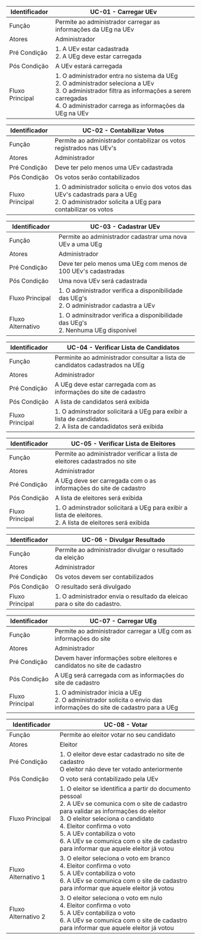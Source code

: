 |Identificador|UC-01 - Carregar UEv|
|-------------|-----|
|Função|Permite ao administrador carregar as informações da UEg na UEv|
|Atores|Administrador|
|Pré Condição|1. A UEv estar cadastrada<br> 2. A UEg deve estar carregada|
|Pós Condição|A UEv estará carregada|
|Fluxo Principal|1. O administrador entra no sistema da UEg<br> 2. O administrador seleciona a UEv<br> 3. O administrador filtra as informações a serem carregadas<br> 4. O administrador carrega as informações da UEg na UEv |

|Identificador|UC-02 - Contabilizar Votos|
|-------------|-----|
|Função|Permite ao administrador contabilizar os votos registrados nas UEv's|
|Atores|Administrador|
|Pré Condição|Deve ter pelo menos uma UEv cadastrada|
|Pós Condição|Os votos serão contabilizados|
|Fluxo Principal|1. O administrador solicita o envio dos votos das UEv's cadastrads para a UEg<br> 2. O administrador solicita a UEg para contabilizar os votos|

|Identificador|UC-03 - Cadastrar UEv|
|-------------|-----|
|Função|Permite ao administrador cadastrar uma nova UEv a uma UEg|
|Atores|Administrador|
|Pré Condição|Deve ter pelo menos uma UEg com menos de 100 UEv's cadastradas |
|Pós Condição|Uma nova UEv será cadastrada|
|Fluxo Principal|1. O administrador verifica a disponibilidade das UEg's<br> 2. O administrador cadastra a UEv |
|Fluxo Alternativo|1. O adminsitrador verifica a disponibilidade das UEg's<br> 2. Nenhuma UEg disponível|

|Identificador|UC-04 - Verificar Lista de Candidatos|
|-------------|-----|
|Função|Perminite ao administrador consultar a lista de candidatos cadastrados na UEg|
|Atores|Administrador|
|Pré Condição|A UEg deve estar carregada com as informações do site de cadastro|
|Pós Condição|A lista de candidatos será exibida|
|Fluxo Principal|1. O adminstrador solicitará a UEg para exibir a lista de candidatos. <br> 2. A lista de candadidatos será exibida |

|Identificador|UC-05 - Verificar Lista de Eleitores|
|-------------|-----|
|Função|Permite ao administrador verificar a lista de eleitores cadastrados no site|
|Atores|Administrador|
|Pré Condição|A UEg deve ser carregada com o as informações do site de cadastro|
|Pós Condição|A lista de eleitores será exibida|
|Fluxo Principal|1. O adminstrador solicitará a UEg para exibir a lista de eleitores. <br> 2. A lista de eleitores será exibida |

|Identificador|UC-06 - Divulgar Resultado|
|-------------|-----|
|Função|Permite ao administrador divulgar o resultado da eleição|
|Atores|Administrador|
|Pré Condição|Os votos devem ser contabilizados|
|Pós Condição|O resultado será divulgado|
|Fluxo Principal|1. O administrador  envia o resultado da eleicao para o site do cadastro.|

|Identificador|UC-07 - Carregar UEg|
|-------------|-----|
|Função|Permite ao administrador carregar a UEg com as informações do site|
|Atores|Administrador|
|Pré Condição|Devem haver informações sobre eleitores e candidatos no site de cadastro|
|Pós Condição|A UEg será carregada com as informações do site de cadastro|
|Fluxo Principal|1. O administrador inicia a UEg <br> 2. O administrador solicita o envio das informações do site de cadastro para a UEg|

|Identificador|UC-08 - Votar|
|-------------|-----|
|Função|Permite ao eleitor votar no seu candidato|
|Atores|Eleitor|
|Pré Condição|1. O eleitor deve estar cadastrado no site de cadastro <br> O eleitor não deve ter votado anteriormente|
|Pós Condição|O voto será contabilizado pela UEv|
|Fluxo Principal|1. O eleitor se identifica a partir do documento pessoal<br> 2. A UEv se comunica com o site de cadastro para validar as informações do eleitor<br> 3. O eleitor seleciona o candidato<br>4. Eleitor confirma o voto<br>5. A UEv contabiliza o voto<br> 6. A UEv se comunica com o site de cadastro para informar que aquele eleitor já votou|
|Fluxo Alternativo 1|3. O eleitor seleciona o voto em branco<br>4. Eleitor confirma o voto<br>5. A UEv contabiliza o voto<br> 6. A UEv se comunica com o site de cadastro para informar que aquele eleitor já votou|
|Fluxo Alternativo 2|3. O eleitor seleciona o voto em nulo<br>4. Eleitor confirma o voto<br>5. A UEv contabiliza o voto<br> 6. A UEv se comunica com o site de cadastro para informar que aquele eleitor já votou|

